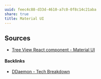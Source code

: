 ```yaml
---
uuid: feec4c88-d33d-4610-a7c0-0f8c14c21aba
share: true
title: Material UI
---
```

## Sources

* [Tree View React component - Material UI](https://mui.com/material-ui/react-tree-view/)

#### Backlinks

* [DDaemon - Tech Breakdown](/457c6a22-361f-4b4b-9867-809c7c6d0316)
